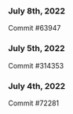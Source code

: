 ### July 8th, 2022

Commit #63947

### July 5th, 2022

Commit #314353


### July 4th, 2022

Commit #72281
